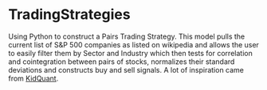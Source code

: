 # TradingStrategies

Using Python to construct a Pairs Trading Strategy. This model pulls the current list of S&P 500 companies as listed on wikipedia and allows the user to easily filter them by Sector and Industry which then tests for correlation and cointegration between pairs of stocks, normalizes their standard deviations and constructs buy and sell signals. A lot of inspiration came from [KidQuant](https://kidquant.com/project/pairs-trading-strategies-in-python/).
